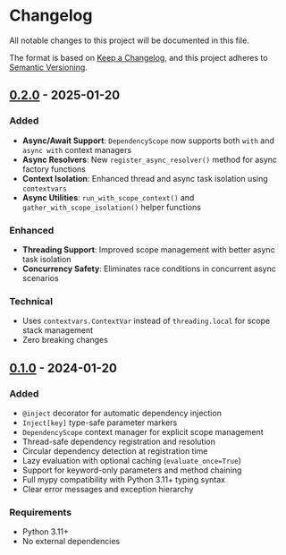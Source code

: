 # Changelog

All notable changes to this project will be documented in this file.

The format is based on [Keep a Changelog](https://keepachangelog.com/en/1.0.0/),
and this project adheres to [Semantic Versioning](https://semver.org/spec/v2.0.0.html).

## [0.2.0] - 2025-01-20

### Added
- **Async/Await Support**: `DependencyScope` now supports both `with` and `async with` context managers
- **Async Resolvers**: New `register_async_resolver()` method for async factory functions
- **Context Isolation**: Enhanced thread and async task isolation using `contextvars`
- **Async Utilities**: `run_with_scope_context()` and `gather_with_scope_isolation()` helper functions

### Enhanced
- **Threading Support**: Improved scope management with better async task isolation
- **Concurrency Safety**: Eliminates race conditions in concurrent async scenarios

### Technical
- Uses `contextvars.ContextVar` instead of `threading.local` for scope stack management
- Zero breaking changes

## [0.1.0] - 2024-01-20

### Added
- `@inject` decorator for automatic dependency injection
- `Inject[key]` type-safe parameter markers
- `DependencyScope` context manager for explicit scope management
- Thread-safe dependency registration and resolution
- Circular dependency detection at registration time
- Lazy evaluation with optional caching (`evaluate_once=True`)
- Support for keyword-only parameters and method chaining
- Full mypy compatibility with Python 3.11+ typing syntax
- Clear error messages and exception hierarchy

### Requirements
- Python 3.11+
- No external dependencies

[0.2.0]: https://github.com/Wimonder/injectipy/releases/tag/v0.2.0
[0.1.0]: https://github.com/Wimonder/injectipy/releases/tag/v0.1.0
